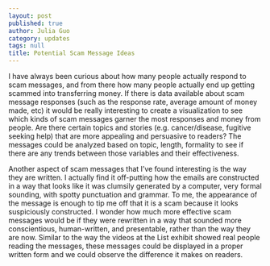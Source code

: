 ```yaml
---
layout: post
published: true
author: Julia Guo
category: updates
tags: null
title: Potential Scam Message Ideas
---
```


I have always been curious about how many people actually respond to scam messages, and from there how many people actually end up getting scammed into transferring money. If there is data available about scam message responses (such as the response rate, average amount of money made, etc) it would be really interesting to create a visualization to see which kinds of scam messages garner the most responses and money from people. Are there certain topics and stories (e.g. cancer/disease, fugitive seeking help) that are more appealing and persuasive to readers? The messages could be analyzed based on topic, length, formality to see if there are any trends between those variables and their effectiveness.

Another aspect of scam messages that I’ve found interesting is the way they are written. I actually find it off-putting how the emails are constructed in a way that looks like it was clumsily generated by a computer, very formal sounding, with spotty punctuation and grammar. To me, the appearance of the message is enough to tip me off that it is a scam because it looks suspiciously constructed. I wonder how much more effective scam messages would be if they were rewritten in a way that sounded more conscientious, human-written, and presentable, rather than the way they are now. Similar to the way the videos at the List exhibit showed real people reading the messages, these messages could be displayed in a proper written form and we could observe the difference it makes on readers.